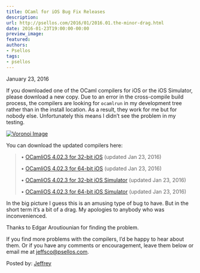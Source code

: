 ```yaml
---
title: OCaml for iOS Bug Fix Releases
description:
url: http://psellos.com/2016/01/2016.01.the-minor-drag.html
date: 2016-01-23T19:00:00-00:00
preview_image:
featured:
authors:
- Psellos
tags:
- psellos
---
```


<div class="date">January 23, 2016</div>

<p>If you downloaded one of the OCaml compilers for iOS or the iOS
Simulator, please download a new copy. Due to an error in the
cross-compile build process, the compilers are looking for <code>ocamlrun</code> in
my development tree rather than in the install location. As a result,
they work for me but for nobody else. Unfortunately this means I didn&rsquo;t
see the problem in my testing.</p>

<div class="flowaroundimg" style="margin-top: 1.0em;">
<a href="http://psellos.com/ocaml/compile-to-iphone.html"><img src="http://psellos.com/images/voronoi-lighthouse-160.png" alt="Voronoi Image"/></a>
</div>

<p>You can download the updated compilers here:</p>

<blockquote>
  <p>&bull; <a href="http://psellos.com/pub/ocamlios/OCamliOS32-4.02.3.pkg">OCamliOS 4.02.3 for 32-bit iOS</a> (updated Jan 23, 2016)  </p>
  
  <p>&bull; <a href="http://psellos.com/pub/ocamlios/OCamliOS64-4.02.3.pkg">OCamliOS 4.02.3 for 64-bit iOS</a> (updated Jan 23, 2016)  </p>
  
  <p>&bull; <a href="http://psellos.com/pub/ocamlios/OCamliOSSim32-4.02.3.pkg">OCamliOS 4.02.3 for 32-bit iOS Simulator</a> (updated Jan 23, 2016)  </p>
  
  <p>&bull; <a href="http://psellos.com/pub/ocamlios/OCamliOSSim64-4.02.3.pkg">OCamliOS 4.02.3 for 64-bit iOS Simulator</a> (updated Jan 23, 2016)  </p>
</blockquote>

<p>In the big picture I guess this is an amusing type of bug to have. But
in the short term it&rsquo;s a bit of a drag. My apologies to anybody who was
inconvenienced.</p>

<p>Thanks to Edgar Aroutiounian for finding the problem.</p>

<p>If you find more problems with the compilers, I&rsquo;d be happy to hear about
them.  Or if you have any comments or encouragement, leave them below or
email me at <a href="mailto:jeffsco@psellos.com">jeffsco@psellos.com</a>.</p>

<p>Posted by: <a href="http://psellos.com/aboutus.html#jeffreya.scofieldphd">Jeffrey</a></p>

<p></p>

